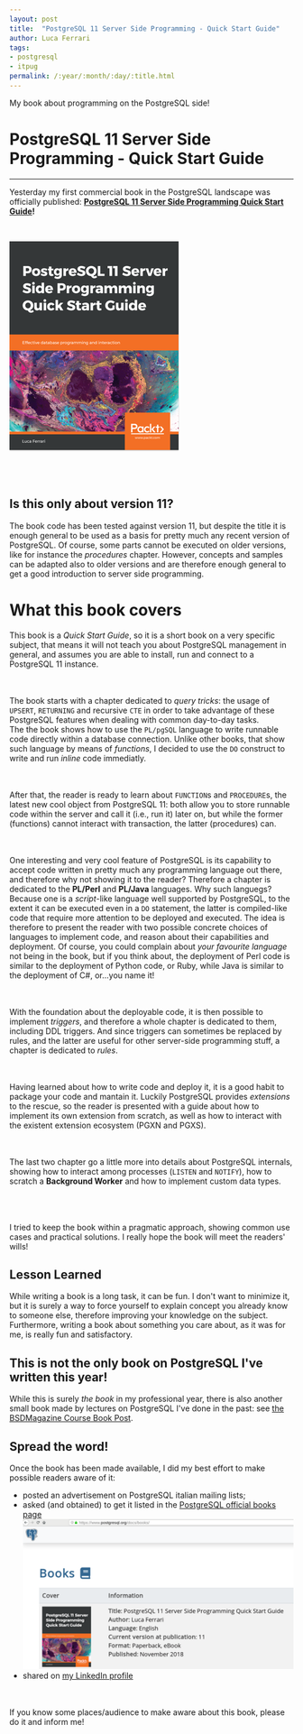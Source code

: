 ```yaml
---
layout: post
title:  "PostgreSQL 11 Server Side Programming - Quick Start Guide"
author: Luca Ferrari
tags:
- postgresql
- itpug
permalink: /:year/:month/:day/:title.html
---
```

My book about programming on the PostgreSQL side!

# PostgreSQL 11 Server Side Programming - Quick Start Guide
---

Yesterday my first commercial book in the PostgreSQL landscape was officially published: **[PostgreSQL 11 Server Side Programming Quick Start Guide](https://www.packtpub.com/big-data-and-business-intelligence/postgresql-11-server-side-programming-quick-start-guide)!**

<br/>

[![PostgreSQL-11-ServerSideProgramming-cover-image](/images/posts/pg11ssp/cover.png)](https://www.packtpub.com/big-data-and-business-intelligence/postgresql-11-server-side-programming-quick-start-guide)

<br/>
<br/>

## Is this only about version 11?

The book code has been tested against version 11, but despite the title it is enough general to be used as a basis for pretty much any recent version of PostgreSQL. Of course, some parts cannot be executed on older versions, like for instance the *procedures* chapter. However, concepts and samples can be adapted also to older versions and are therefore enough general to get a good introduction to server side programming.

# What this book covers

This book is a *Quick Start Guide*, so it is a short book on a very specific subject, that means it will not teach you about PostgreSQL management in general, and assumes you are able to install, run and connect to a PostgreSQL 11 instance.
<br/>
<br/>
<br/>

The book starts with a chapter dedicated to *query tricks*: the usage of `UPSERT`, `RETURNING` and recursive `CTE` in order to take advantage of these PostgreSQL features when dealing with common day-to-day tasks.
<br/>
The the book shows how to use the `PL/pgSQL` language to write runnable code directly within a database connection. Unlike other books, that show such language by means of *functions*, I decided to use the `DO` construct to write and run *inline* code immediatly.
<br/>
<br/>
<br/>

After that, the reader is ready to learn about `FUNCTION`s and `PROCEDURE`s, the latest new cool object from PostgreSQL 11: both allow you to store runnable code within the server and call it (i.e., run it) later on, but while the former (functions) cannot interact with transaction, the latter (procedures) can.
<br/>
<br/>
<br/>

One interesting and very cool feature of PostgreSQL is its capability to accept code written in pretty much any programming language out there, and therefore why not showing it to the reader? Therefore a chapter is dedicated to the **PL/Perl** and **PL/Java** languages. Why such languegs? Because one is a *script*-like language well supported by PostgreSQL, to the extent it can be executed even in a `DO` statement, the latter is compiled-like code that require more attention to be deployed and executed. The idea is therefore to present the reader with two possible concrete choices of languages to implement code, and reason about their capabilities and deployment. Of course, you could complain about *your favourite language* not being in the book, but if you think about, the deployment of Perl code is similar to the deployment of Python code, or Ruby, while Java is similar to the deployment of C#, or...you name it!
<br/>
<br/>
<br/>

With the foundation about the deployable code, it is then possible to implement *triggers*, and therefore a whole chapter is dedicated to them, including DDL triggers. And since triggers can sometimes be replaced by rules, and the latter are useful for other server-side programming stuff, a chapter is dedicated to *rules*.
<br/>
<br/>
<br/>

Having learned about how to write code and deploy it, it is a good habit to package your code and mantain it. Luckily PostgreSQL provides *extensions* to the rescue, so the reader is presented with a guide about how to implement its own extension from scratch, as well as how to interact with the existent extension ecosystem (PGXN and PGXS).
<br/>
<br/>
<br/>

The last two chapter go a little more into details about PostgreSQL internals, showing how to interact among processes (`LISTEN` and `NOTIFY`), how to scratch a **Background Worker** and how to implement custom data types.
<br/>
<br/>
<br/>
<br/>


I tried to keep the book within a pragmatic approach, showing common use cases and practical solutions. I really hope the book will meet the readers' wills!

## Lesson Learned

While writing a book is a long task, it can be fun. I don't want to minimize it, but it is surely a way to force yourself to explain concept you already know to someone else, therefore improving your knowledge on the subject. Furthermore, writing a book about something you care about, as it was for me, is really fun and satisfactory.


## This is not the only book on PostgreSQL I've written this year!

While this is surely *the book* in my professional year, there is also another small book made by lectures on PostgreSQL I've done in the past: see [the BSDMagazine Course Book Post](https://fluca1978.github.io/2018/06/20/PostgreSQL_Course_BSDMagazine_ebook.html).


## Spread the word!

Once the book has been made available, I did my best effort to make possible readers aware of it:
- posted an advertisement on PostgreSQL italian mailing lists;
- asked (and obtained) to get it listed in the [PostgreSQL official books page](https://www.postgresql.org/docs/books/)
[![PostgreSQL-11-ServerSideProgramming-books-page](/images/posts/pg11ssp/postgresql_org_books.png)](https://www.packtpub.com/big-data-and-business-intelligence/postgresql-11-server-side-programming-quick-start-guide)
- shared on [my LinkedIn profile](https://www.linkedin.com/feed/update/urn:li:activity:6474235349601120256/)


<br/>
<br/>
If you know some places/audience to make aware about this book, please do it and inform me!
